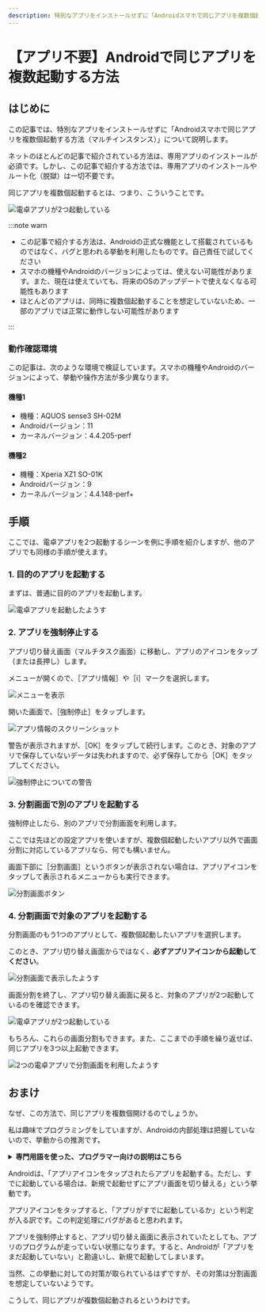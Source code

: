 ```yaml
---
description: 特別なアプリをインストールせずに「Androidスマホで同じアプリを複数個起動する方法」を説明します。ネットのほとんどの記事で紹介されている方法は、専用アプリのインストールが必須ですが、この記事の方法では一切インストール不要です。
---
```


# 【アプリ不要】Androidで同じアプリを複数起動する方法

## はじめに

この記事では、特別なアプリをインストールせずに「Androidスマホで同じアプリを複数個起動する方法（マルチインスタンス）」について説明します。

ネットのほとんどの記事で紹介されている方法は、専用アプリのインストールが必須です。しかし、この記事で紹介する方法では、専用アプリのインストールやルート化（脱獄）は一切不要です。

同じアプリを複数個起動するとは、つまり、こういうことです。

![電卓アプリが2つ起動している](Screenshot_20220603-182744.png)

:::note warn

- この記事で紹介する方法は、Androidの正式な機能として搭載されているものではなく、バグと思われる挙動を利用したものです。自己責任で試してください
- スマホの機種やAndroidのバージョンによっては、使えない可能性があります。また、現在は使えていても、将来のOSのアップデートで使えなくなる可能性もあります
- ほとんどのアプリは、同時に複数個起動することを想定していないため、一部のアプリでは正常に動作しない可能性があります

:::

### 動作確認環境

この記事は、次のような環境で検証しています。スマホの機種やAndroidのバージョンによって、挙動や操作方法が多少異なります。

#### 機種1

- 機種：AQUOS sense3 SH-02M
- Androidバージョン：11
- カーネルバージョン：4.4.205-perf

#### 機種2

- 機種：Xperia XZ1 SO-01K
- Androidバージョン：9
- カーネルバージョン：4.4.148-perf+

## 手順

ここでは、電卓アプリを2つ起動するシーンを例に手順を紹介しますが、他のアプリでも同様の手順が使えます。

### 1. 目的のアプリを起動する

まずは、普通に目的のアプリを起動します。

![電卓アプリを起動したようす](Screenshot_20220603-181113.png)

### 2. アプリを強制停止する

アプリ切り替え画面（マルチタスク画面）に移動し、アプリのアイコンをタップ（または長押し）します。

メニューが開くので、［アプリ情報］や［i］マークを選択します。

![メニューを表示](Screenshot_20220603-181318.png)

開いた画面で、［強制停止］をタップします。

![アプリ情報のスクリーンショット](Screenshot_20220603-181410.png)

警告が表示されますが、［OK］をタップして続行します。このとき、対象のアプリで保存していないデータは失われますので、必ず保存してから［OK］をタップしてください。

![強制停止についての警告](Screenshot_20220603-181538.png)

### 3. 分割画面で別のアプリを起動する

強制停止したら、別のアプリで分割画面を利用します。

ここでは先ほどの設定アプリを使いますが、複数個起動したいアプリ以外で画面分割に対応しているアプリなら、何でも構いません。

画面下部に［分割画面］というボタンが表示されない場合は、アプリアイコンをタップして表示されるメニューからも実行できます。

![分割画面ボタン](Screenshot_20220603-182057.png)

### 4. 分割画面で対象のアプリを起動する

分割画面のもう1つのアプリとして、複数個起動したいアプリを選択します。

このとき、アプリ切り替え画面からではなく、**必ずアプリアイコンから起動してください**。

![分割画面で表示したようす](Screenshot_20220603-182334.png)

画面分割を終了し、アプリ切り替え画面に戻ると、対象のアプリが2つ起動しているのを確認できます。

![電卓アプリが2つ起動している](Screenshot_20220603-182744.png)

もちろん、これらの画面分割もできます。また、ここまでの手順を繰り返せば、同じアプリを3つ以上起動できます。

![2つの電卓アプリで分割画面を利用したようす](Screenshot_20220603-182901.png)

## おまけ

なぜ、この方法で、同じアプリを複数個開けるのでしょうか。

私は趣味でプログラミングをしていますが、Androidの内部処理は把握していないので、挙動からの推測です。

<details>
<summary><b>専門用語を使った、プログラマー向けの説明はこちら</b></summary>
<div>
Androidは、「アプリアイコンをタップしたらアプリを起動する。ただし、すでにインスタンスが存在する場合は、新規のインスタンスを作成せずに既存のインスタンスを表示する」という挙動です。

この、インスタンスの存在確認の処理にバグがあると思われます。

挙動から推察すると、「アプリ切り替え画面にアプリが表示されているか」ではなく「プロセスが走っているか」で、インスタンスの存在を確認しているようです。

そのため、アプリを強制停止すると、プロセスがkillされるため「インスタンスは存在していない」と判定され、新規インスタンスが作成されます。

しかしながら、実際にはアプリ切り替え画面に表示されているためインスタンスはすでに存在しており、結果として複数のインスタンスが作成されるようです。

当然、この挙動に対しての対策が取られているはずですが、その対策は分割画面を想定していないようです。

こうして、同じアプリが複数個起動されるというわけです。
</div>
<hr>
</details>

Androidは、「アプリアイコンをタップされたらアプリを起動する。ただし、すでに起動している場合は、新規で起動せずにアプリ画面を切り替える」という挙動です。

アプリアイコンをタップすると、「アプリがすでに起動しているか」という判定が入る訳です。この判定処理にバグがあると思われます。

アプリを強制停止すると、アプリ切り替え画面に表示されていたとしても、アプリのプログラムが走っていない状態になります。すると、Androidが「アプリをまだ起動していない」と勘違いし、新規で起動してしまいます。

当然、この挙動に対しての対策が取られているはずですが、その対策は分割画面を想定していないようです。

こうして、同じアプリが複数個起動されるというわけです。
